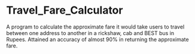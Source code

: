 # Travel_Fare_Calculator
A program to calculate the approximate fare it would take users to travel between one address to another in a rickshaw, cab and BEST bus in Rupees. Attained an accuracy of almost 90% in returning the approximate fare.
